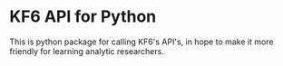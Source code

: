 # KF6 API for Python

This is python package for calling KF6's API's, in hope to make it more friendly for learning analytic researchers.